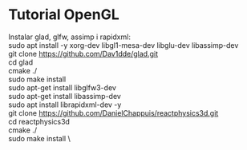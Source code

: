 
# Tutorial OpenGL
Instalar glad, glfw, assimp i rapidxml: \
sudo apt install -y xorg-dev libgl1-mesa-dev libglu-dev libassimp-dev \
git clone https://github.com/Dav1dde/glad.git \
cd glad \
cmake ./ \
sudo make install \
sudo apt-get install libglfw3-dev \
sudo apt-get install libassimp-dev \
sudo apt install librapidxml-dev -y \
git clone https://github.com/DanielChappuis/reactphysics3d.git \
cd reactphysics3d \
cmake ./ \
sudo make install \
